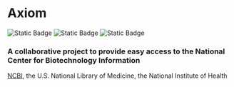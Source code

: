 # Axiom
![Static Badge](https://img.shields.io/badge/License-MIT-green)
![Static Badge](https://img.shields.io/badge/Back_End-In%20Progress-red)
![Static Badge](https://img.shields.io/badge/Front_End-In%20Progress-red)
### A collaborative project to provide easy access to the National Center for Biotechnology Information

[NCBI](https://www.ncbi.nlm.nih.gov/), the U.S. National Library of Medicine, the National Institute of Health
